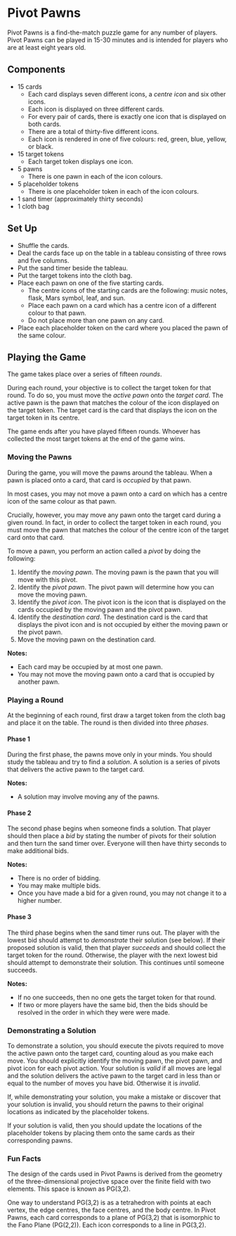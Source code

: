 # Pivot Pawns
Pivot Pawns is a find-the-match puzzle game for any number of players. Pivot Pawns can be played in 15-30 minutes and is intended for players who are at least eight years old.

## Components
  - 15 cards
      - Each card displays seven different icons, a _centre icon_ and six other icons.
      - Each icon is displayed on three different cards.
      - For every pair of cards, there is exactly one icon that is displayed on both cards.
      - There are a total of thirty-five different icons.
      - Each icon is rendered in one of five colours: red, green, blue, yellow, or black.
  - 15 target tokens
      - Each target token displays one icon.
  - 5 pawns
      - There is one pawn in each of the icon colours.
  - 5 placeholder tokens
      - There is one placeholder token in each of the icon colours.
  - 1 sand timer (approximately thirty seconds)
  - 1 cloth bag

## Set Up
  - Shuffle the cards.
  - Deal the cards face up on the table in a tableau consisting of three rows and five columns.
  - Put the sand timer beside the tableau.
  - Put the target tokens into the cloth bag.
  - Place each pawn on one of the five starting cards.
      - The centre icons of the starting cards are the following: music notes, flask, Mars symbol, leaf, and sun.
      - Place each pawn on a card which has a centre icon of a different colour to that pawn.
      - Do not place more than one pawn on any card.
  - Place each placeholder token on the card where you placed the pawn of the same colour.

## Playing the Game
The game takes place over a series of fifteen _rounds_.

During each round, your objective is to collect the target token for that round. To do so, you must move the _active pawn_ onto the _target card_. The active pawn is the pawn that matches the colour of the icon displayed on the target token. The target card is the card that displays the icon on the target token in its centre.

The game ends after you have played fifteen rounds. Whoever has collected the most target tokens at the end of the game wins.

### Moving the Pawns
During the game, you will move the pawns around the tableau. When a pawn is placed onto a card, that card is _occupied_ by that pawn.

In most cases, you may not move a pawn onto a card on which has a centre icon of the same colour as that pawn.

Crucially, however, you may move any pawn onto the target card during a given round. In fact, in order to collect the target token in each round, you must move the pawn that matches the colour of the centre icon of the target card onto that card.

To move a pawn, you perform an action called a _pivot_ by doing the following:
  1. Identify the _moving pawn_. The moving pawn is the pawn that you will move with this pivot.
  2. Identify the _pivot pawn_. The pivot pawn will determine how you can move the moving pawn.
  3. Identify the _pivot icon_. The pivot icon is the icon that is displayed on the cards occupied by the moving pawn and the pivot pawn.
  4. Identify the _destination card_. The destination card is the card that displays the pivot icon and is not occupied by either the moving pawn or the pivot pawn.
  5. Move the moving pawn on the destination card.

__Notes:__
  - Each card may be occupied by at most one pawn.
  - You may not move the moving pawn onto a card that is occupied by another pawn.

### Playing a Round
At the beginning of each round, first draw a target token from the cloth bag and place it on the table. The round is then divided into three _phases_.

#### Phase 1
During the first phase, the pawns move only in your minds. You should study the tableau and try to find a _solution_. A solution is a series of pivots that delivers the active pawn to the target card.

__Notes:__
  - A solution may involve moving any of the pawns.

#### Phase 2
The second phase begins when someone finds a solution. That player should then place a _bid_ by stating the number of pivots for their solution and then turn the sand timer over.
Everyone will then have thirty seconds to make additional bids.

__Notes:__
  - There is no order of bidding.
  - You may make multiple bids.
  - Once you have made a bid for a given round, you may not change it to a higher number.   

#### Phase 3
The third phase begins when the sand timer runs out. The player with the lowest bid should attempt to _demonstrate_ their solution (see below).
If their proposed solution is valid, then that player _succeeds_ and should collect the target token for the round. Otherwise, the player with the next lowest bid should attempt to demonstrate their solution. This continues until someone succeeds.

__Notes:__
  - If no one succeeds, then no one gets the target token for that round.
  - If two or more players have the same bid, then the bids should be resolved in the order in which they were were made.

### Demonstrating a Solution
To demonstrate a solution, you should execute the pivots required to move the active pawn onto the target card, counting aloud as you make each move. You should explicitly identify the moving pawn, the pivot pawn, and pivot icon for each pivot action.
Your solution is _valid_ if all moves are legal and the solution delivers the active pawn to the target card in less than or equal to the number of moves you have bid. Otherwise it is _invalid_.

If, while demonstrating your solution, you make a mistake or discover that your solution is invalid, you should return the pawns to their original locations as indicated by the placeholder tokens.

If your solution is valid, then you should update the locations of the placeholder tokens by placing them onto the same cards as their corresponding pawns.

### Fun Facts
The design of the cards used in Pivot Pawns is derived from the geometry of the three-dimensional projective space over the finite field with two elements. This space is known as PG(3,2).

One way to understand PG(3,2) is as a tetrahedron with points at each vertex, the edge centres, the face centres, and the body centre. In Pivot Pawns, each card corresponds to a plane of PG(3,2) that is isomorphic to the Fano Plane (PG(2,2)). Each icon corresponds to a line in PG(3,2). 
